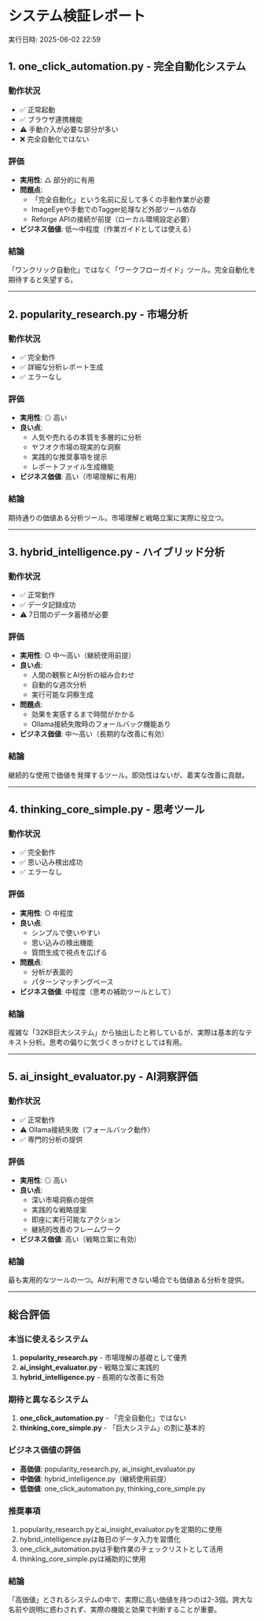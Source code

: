 # システム検証レポート
実行日時: 2025-06-02 22:59

## 1. one_click_automation.py - 完全自動化システム

### 動作状況
- ✅ 正常起動
- ✅ ブラウザ連携機能
- ⚠️ 手動介入が必要な部分が多い
- ❌ 完全自動化ではない

### 評価
- **実用性**: △ 部分的に有用
- **問題点**: 
  - 「完全自動化」という名前に反して多くの手動作業が必要
  - ImageEyeや手動でのTagger処理など外部ツール依存
  - Reforge APIの接続が前提（ローカル環境設定必要）
- **ビジネス価値**: 低〜中程度（作業ガイドとしては使える）

### 結論
「ワンクリック自動化」ではなく「ワークフローガイド」ツール。完全自動化を期待すると失望する。

---

## 2. popularity_research.py - 市場分析

### 動作状況
- ✅ 完全動作
- ✅ 詳細な分析レポート生成
- ✅ エラーなし

### 評価
- **実用性**: ◎ 高い
- **良い点**:
  - 人気や売れるの本質を多層的に分析
  - ヤフオク市場の現実的な洞察
  - 実践的な推奨事項を提示
  - レポートファイル生成機能
- **ビジネス価値**: 高い（市場理解に有用）

### 結論
期待通りの価値ある分析ツール。市場理解と戦略立案に実際に役立つ。

---

## 3. hybrid_intelligence.py - ハイブリッド分析

### 動作状況
- ✅ 正常動作
- ✅ データ記録成功
- ⚠️ 7日間のデータ蓄積が必要

### 評価
- **実用性**: ○ 中〜高い（継続使用前提）
- **良い点**:
  - 人間の観察とAI分析の組み合わせ
  - 自動的な週次分析
  - 実行可能な洞察生成
- **問題点**: 
  - 効果を実感するまで時間がかかる
  - Ollama接続失敗時のフォールバック機能あり
- **ビジネス価値**: 中〜高い（長期的な改善に有効）

### 結論
継続的な使用で価値を発揮するツール。即効性はないが、着実な改善に貢献。

---

## 4. thinking_core_simple.py - 思考ツール

### 動作状況
- ✅ 完全動作
- ✅ 思い込み検出成功
- ✅ エラーなし

### 評価
- **実用性**: ○ 中程度
- **良い点**:
  - シンプルで使いやすい
  - 思い込みの検出機能
  - 質問生成で視点を広げる
- **問題点**: 
  - 分析が表面的
  - パターンマッチングベース
- **ビジネス価値**: 中程度（思考の補助ツールとして）

### 結論
複雑な「32KB巨大システム」から抽出したと称しているが、実際は基本的なテキスト分析。思考の偏りに気づくきっかけとしては有用。

---

## 5. ai_insight_evaluator.py - AI洞察評価

### 動作状況
- ✅ 正常動作
- ⚠️ Ollama接続失敗（フォールバック動作）
- ✅ 専門的分析の提供

### 評価
- **実用性**: ◎ 高い
- **良い点**:
  - 深い市場洞察の提供
  - 実践的な戦略提案
  - 即座に実行可能なアクション
  - 継続的改善のフレームワーク
- **ビジネス価値**: 高い（戦略立案に有効）

### 結論
最も実用的なツールの一つ。AIが利用できない場合でも価値ある分析を提供。

---

## 総合評価

### 本当に使えるシステム
1. **popularity_research.py** - 市場理解の基礎として優秀
2. **ai_insight_evaluator.py** - 戦略立案に実践的
3. **hybrid_intelligence.py** - 長期的な改善に有効

### 期待と異なるシステム
1. **one_click_automation.py** - 「完全自動化」ではない
2. **thinking_core_simple.py** - 「巨大システム」の割に基本的

### ビジネス価値の評価
- **高価値**: popularity_research.py, ai_insight_evaluator.py
- **中価値**: hybrid_intelligence.py（継続使用前提）
- **低価値**: one_click_automation.py, thinking_core_simple.py

### 推奨事項
1. popularity_research.pyとai_insight_evaluator.pyを定期的に使用
2. hybrid_intelligence.pyは毎日のデータ入力を習慣化
3. one_click_automation.pyは手動作業のチェックリストとして活用
4. thinking_core_simple.pyは補助的に使用

### 結論
「高価値」とされるシステムの中で、実際に高い価値を持つのは2-3個。誇大な名前や説明に惑わされず、実際の機能と効果で判断することが重要。